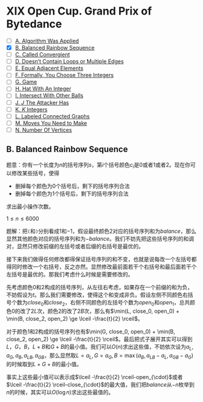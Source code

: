 # XIX Open Cup. Grand Prix of Bytedance

+ [ ] [A. Algorithm Was Applied](https://official.contest.yandex.ru/opencupXIX/contest/12091/problems/A/)
+ [x] [B. Balanced Rainbow Sequence](https://official.contest.yandex.ru/opencupXIX/contest/12091/problems/B/)
+ [ ] [C. Called Convergient](https://official.contest.yandex.ru/opencupXIX/contest/12091/problems/C/)
+ [ ] [D. Doesn’t Contain Loops or Multiple Edges](https://official.contest.yandex.ru/opencupXIX/contest/12091/problems/D/)
+ [ ] [E. Equal Adjacent Elements](https://official.contest.yandex.ru/opencupXIX/contest/12091/problems/E/)
+ [ ] [F. Formally, You Choose Three Integers](https://official.contest.yandex.ru/opencupXIX/contest/12091/problems/F/)
+ [ ] [G. Game](https://official.contest.yandex.ru/opencupXIX/contest/12091/problems/G/)
+ [ ] [H. Hat With An Integer](https://official.contest.yandex.ru/opencupXIX/contest/12091/problems/H/)
+ [ ] [I. Intersect With Other Balls](https://official.contest.yandex.ru/opencupXIX/contest/12091/problems/I/)
+ [ ] [J. $J$ The Attacker Has](https://official.contest.yandex.ru/opencupXIX/contest/12091/problems/J/)
+ [ ] [K. $K$ Integers](https://official.contest.yandex.ru/opencupXIX/contest/12091/problems/K/)
+ [ ] [L. Labeled Connected Graphs](https://official.contest.yandex.ru/opencupXIX/contest/12091/problems/L/)
+ [ ] [M. Moves You Need to Make](https://official.contest.yandex.ru/opencupXIX/contest/12091/problems/M/)
+ [ ] [N. Number Of Vertices](https://official.contest.yandex.ru/opencupXIX/contest/12091/problems/N/)

## B. Balanced Rainbow Sequence

题意：你有一个长度为$n$的括号序列$s$，第$i$个括号颜色$c_i$是$0$或者$1$或者$2$。现在你可以修改某些括号，使得

+ 删掉每个颜色为$0$个括号后，剩下的括号序列合法
+ 删掉每个颜色为$1$个括号后，剩下的括号序列合法

求出最小操作次数。

$1 \le n \le 6000$

题解：把`(`和`)`分别看成$1$和$-1$，假设最终颜色$2$对应的括号序列和为$balance$，那么显然其他颜色对应的括号序列和为$-balance$。我们不妨先把这些括号序列的和调对，显然只修改前缀的左括号或者后缀的右括号是最优的。

接下来我们做得任何修改都得保证括号序列的和不变，也就是说每改一个左括号都得同时修改一个右括号，反之亦然。显然修改最前面若干个右括号和最后面若干个左括号是最优的。那我们考虑什么时候是需要修改的。

先考虑颜色$0$和$2$构成的括号序列，从左往右考虑，如果存在一个前缀的和为负，不妨假设为$t$。那么我们需要修改，使得这个和变成非负。假设左侧不同颜色右括号个数为$close_0$和$close_2$，右侧不同颜色的左括号个数为$open_0$和$open_1$，总共颜色$0$的改了$2L$次，颜色$2$的改了$2B$次，那么有$\min(L, close_0, open_0) + \min(B, close_2, open_2) \ge \lceil -\frac{t}{2} \rceil$。

对于颜色$1$和$2$构成的括号序列也有$\min(G, close_0, open_0) + \min(B, close_2, open_2) \ge \lceil -\frac{t}{2} \rceil$。最后把式子展开其实可以得到$L$，$G$，$B$，$L+B$和$G+B$的最小值。我们可以$O(n)$求出这些值，不妨依次设为$a_L,a_G,a_B,a_{LB},a_{GB}$，那么显然取$L=a_L,G=a_G,B=\max(a_B,a_{LB}-a_L,a_{GB}-a_G)$的时候取到$L+G+B$的最小值。

事实上这些最小值可以表示成$\lceil -\frac{t}{2} \rceil-open_{\cdot}$或者$\lceil -\frac{t}{2} \rceil-close_{\cdot}$的最大值，我们把$balance$从$-n$枚举到$n$的时候，其实可以$O(\log n)$求出这些最值的。